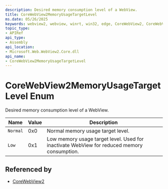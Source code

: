 ```yaml
---
description: Desired memory consumption level of a WebView.
title: CoreWebView2MemoryUsageTargetLevel
ms.date: 05/26/2025
keywords: webview2, webview, winrt, win32, edge, CoreWebView2, CoreWebView2Controller, browser control, edge html, CoreWebView2MemoryUsageTargetLevel
topic_type:
- APIRef
api_type:
- Assembly
api_location:
- Microsoft.Web.WebView2.Core.dll
api_name:
- CoreWebView2MemoryUsageTargetLevel
---
```


# CoreWebView2MemoryUsageTargetLevel Enum

Desired memory consumption level of a WebView.

| Name |  Value | Description |
|--|--|--|
|`Normal` | 0x0  |  Normal memory usage target level.|
|`Low` | 0x1  |  Low memory usage target level. Used for inactivate WebView for reduced memory consumption.|


## Referenced by

- [CoreWebView2](corewebview2.md)
